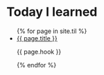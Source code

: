 
# Today I learned

<ul>
{% for page in site.til %}
      <li>
        <a href="{{ page.url }}">{{ page.title }}</a>
        <p>{{ page.hook }}</p>
      </li>
{% endfor %}
</ul>
